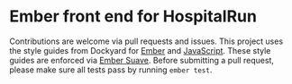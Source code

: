 Ember front end for HospitalRun
==================================================

Contributions are welcome via pull requests and issues.  This project uses the style guides from Dockyard for [Ember](https://github.com/dockyard/styleguides/blob/master/ember.md) and [JavaScript](https://github.com/dockyard/styleguides/blob/master/javascript.md).  These style guides are enforced via [Ember Suave](https://github.com/dockyard/ember-suave).  Before submitting a pull request, please make sure all tests pass by running ```ember test```.
